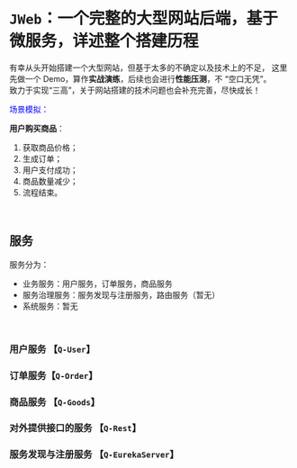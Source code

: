 # `JWeb`：一个完整的大型网站后端，基于微服务，详述整个搭建历程
有幸从头开始搭建一个大型网站，但基于太多的不确定以及技术上的不足，
这里先做一个 Demo，算作**实战演练**，后续也会进行**性能压测**，不 “空口无凭”。
<br/>
致力于实现“三高”，关于网站搭建的技术问题也会补充完善，尽快成长！

<font color='blue'>场景模拟：</font>

**用户购买商品**：

1. 获取商品价格；
2. 生成订单；
3. 用户支付成功；
4. 商品数量减少；
5. 流程结束。

<br/>

## 服务
服务分为：
- 业务服务：用户服务，订单服务，商品服务
- 服务治理服务：服务发现与注册服务，路由服务（暂无）
- 系统服务：暂无

<br/>

### 用户服务 【`Q-User`】



### 订单服务【`Q-Order`】



### 商品服务 【`Q-Goods`】



### 对外提供接口的服务 【`Q-Rest`】



### 服务发现与注册服务 【`Q-EurekaServer`】
